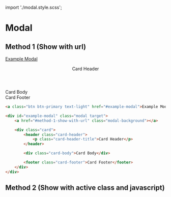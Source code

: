 import './modal.style.scss';

# Modal

## Method 1 (Show with url)

<div class="zyle-preview">
    <a class="btn btn-primary text-light" href="#example-modal">Example Modal</a>
    <div id="example-modal" class="modal target">
        <a href="#method-1-show-with-url" class="modal-background"></a>
        <div class="card">
            <header class="card-header">
                <p class="card-header-title">Card Header</p>
            </header>
            <div class="card-body">Card Body</div>
            <footer class="card-footer">Card Footer</footer>
        </div>
    </div>
</div>

```html
<a class="btn btn-primary text-light" href="#example-modal">Example Modal</a>

<div id="example-modal" class="modal target">
	<a href="#method-1-show-with-url" class="modal-background"></a>

	<div class="card">
		<header class="card-header">
			<p class="card-header-title">Card Header</p>
		</header>

		<div class="card-body">Card Body</div>

		<footer class="card-footer">Card Footer</footer>
	</div>
</div>
```

## Method 2 (Show with active class and javascript)
